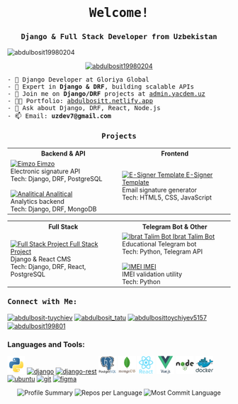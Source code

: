 <h1 align="center"><pre>Welcome!</pre></h1>
<h3 align="center"><pre>Django & Full Stack Developer from Uzbekistan</pre></h3>

<p align="left">
    <img src="https://komarev.com/ghpvc/?username=abdulbosit19980204&label=Profile%20views&color=0e75b6&style=for-the-badge" alt="abdulbosit19980204" />
</p>

<p align="center">
    <a href="https://github.com/abdulbosit19980204"><img src="https://github-profile-trophy.vercel.app/?username=abdulbosit19980204&theme=algolia&row=2&column=5&margin-w=15&margin-h=15" alt="abdulbosit19980204" /></a>
</p>

<pre>
- 🔭 Django Developer at Gloriya Global
- 🌱 Expert in <b>Django & DRF</b>, building scalable APIs
- 👯 Join me on <b>Django/DRF</b> projects at <a href="https://admin.yacdem.uz/">admin.yacdem.uz</a>
- 👨‍💻 Portfolio: <a href="https://abdulbositt.netlify.app/">abdulbositt.netlify.app</a>
- 💬 Ask about Django, DRF, React, Node.js
- 📫 Email: <b>uzdev7@gmail.com</b>
</pre>

<h3 align="center"><pre>Projects</pre></h3>
<table>
  <tr>
    <th width="50%">Backend & API</th>
    <th width="50%">Frontend</th>
  </tr>
  <tr>
    <td>
      <a href="https://github.com/abdulbosit19980204/eimzo"><img src="https://img.shields.io/badge/Eimzo-Django%2FDRF-0e75b6?logo=django&style=flat-square" alt="Eimzo" /> Eimzo</a><br>Electronic signature API<br>Tech: Django, DRF, PostgreSQL<br><br>
      <a href="https://github.com/abdulbosit19980204/analitical"><img src="https://img.shields.io/badge/Analitical-Django%2FDRF-0e75b6?logo=django&style=flat-square" alt="Analitical" /> Analitical</a><br>Analytics backend<br>Tech: Django, DRF, MongoDB
    </td>
    <td>
      <a href="https://github.com/abdulbosit19980204/e-signer-template"><img src="https://img.shields.io/badge/E%20Signer-Frontend-0e75b6?logo=html5&style=flat-square" alt="E-Signer Template" /> E-Signer Template</a><br>Email signature generator<br>Tech: HTML5, CSS, JavaScript
    </td>
  </tr>
</table>
<table>
  <tr>
    <th width="50%">Full Stack</th>
    <th width="50%">Telegram Bot & Other</th>
  </tr>
  <tr>
    <td>
      <a href="https://github.com/abdulbosit19980204/fullstack-placeholder"><img src="https://img.shields.io/badge/Full%20Stack-Django%2FReact-0e75b6?logo=react&style=flat-square" alt="Full Stack Project" /> Full Stack Project</a><br>Django & React CMS<br>Tech: Django, DRF, React, PostgreSQL
    </td>
    <td>
      <a href="https://github.com/abdulbosit19980204/ibrat-talim-bot"><img src="https://img.shields.io/badge/Ibrat%20Talim-Python-0e75b6?logo=python&style=flat-square" alt="Ibrat Talim Bot" /> Ibrat Talim Bot</a><br>Educational Telegram bot<br>Tech: Python, Telegram API<br><br>
      <a href="https://github.com/abdulbosit19980204/imei"><img src="https://img.shields.io/badge/IMEI-Python-0e75b6?logo=python&style=flat-square" alt="IMEI" /> IMEI</a><br>IMEI validation utility<br>Tech: Python
    </td>
  </tr>
</table>

<h3 align="left"><pre>Connect with Me:</pre></h3>
<p align="left">
    <a href="https://linkedin.com/in/abdulbosit-tuychiev" target="_blank"><img align="center" src="https://raw.githubusercontent.com/rahuldkjain/github-profile-readme-generator/master/src/images/icons/Social/linked-in-alt.svg" alt="abdulbosit-tuychiev" height="30" width="40" /></a>
    <a href="https://instagram.com/abdulbosit_tatu" target="_blank"><img align="center" src="https://raw.githubusercontent.com/rahuldkjain/github-profile-readme-generator/master/src/images/icons/Social/instagram.svg" alt="abdulbosit_tatu" height="30" width="40" /></a>
    <a href="https://www.youtube.com/c/abdulbosittoychiyev5157" target="_blank"><img align="center" src="https://raw.githubusercontent.com/rahuldkjain/github-profile-readme-generator/master/src/images/icons/Social/youtube.svg" alt="abdulbosittoychiyev5157" height="30" width="40" /></a>
    <a href="https://www.hackerrank.com/abdulbosit199801" target="_blank"><img align="center" src="https://raw.githubusercontent.com/rahuldkjain/github-profile-readme-generator/master/src/images/icons/Social/hackerrank.svg" alt="abdulbosit199801" height="30" width="40" /></a>
</p>

<h3 align="left">Languages and Tools:</h3>
<p align="left">
    <a href="https://www.python.org" target="_blank" rel="noreferrer"><img src="https://raw.githubusercontent.com/devicons/devicon/master/icons/python/python-original.svg" alt="python" width="40" height="40" /></a>
    <a href="https://www.djangoproject.com/" target="_blank" rel="noreferrer"><img src="https://cdn.worldvectorlogo.com/logos/django.svg" alt="django" width="40" height="40" /></a>
    <a href="https://www.djangoproject.com/" target="_blank" rel="noreferrer"><img src="https://cdn.jsdelivr.net/gh/devicons/devicon@latest/icons/djangorest/djangorest-original.svg" alt="django-rest" width="60" height="60" /></a>
    <a href="https://www.postgresql.org" target="_blank" rel="noreferrer"><img src="https://raw.githubusercontent.com/devicons/devicon/master/icons/postgresql/postgresql-original-wordmark.svg" alt="postgresql" width="40" height="40" /></a>
    <a href="https://www.mongodb.com/" target="_blank" rel="noreferrer"><img src="https://raw.githubusercontent.com/devicons/devicon/master/icons/mongodb/mongodb-original-wordmark.svg" alt="mongodb" width="40" height="40" /></a>
    <a href="https://reactjs.org/" target="_blank" rel="noreferrer"><img src="https://raw.githubusercontent.com/devicons/devicon/master/icons/react/react-original-wordmark.svg" alt="react" width="40" height="40" /></a>
    <a href="https://vuejs.org/" target="_blank" rel="noreferrer"><img src="https://raw.githubusercontent.com/devicons/devicon/master/icons/vuejs/vuejs-original-wordmark.svg" alt="vuejs" width="40" height="40" /></a>
    <a href="https://nodejs.org" target="_blank" rel="noreferrer"><img src="https://raw.githubusercontent.com/devicons/devicon/master/icons/nodejs/nodejs-original-wordmark.svg" alt="nodejs" width="40" height="40" /></a>
    <a href="https://www.docker.com/" target="_blank" rel="noreferrer"><img src="https://raw.githubusercontent.com/devicons/devicon/master/icons/docker/docker-original-wordmark.svg" alt="docker" width="40" height="40" /></a>
    <a href="https://www.linux.org/" target="_blank" rel="noreferrer"><img src="https://cdn.jsdelivr.net/gh/devicons/devicon@latest/icons/ubuntu/ubuntu-original.svg" alt="ubuntu" width="40" height="40" /></a>
    <a href="https://git-scm.com/" target="_blank" rel="noreferrer"><img src="https://www.vectorlogo.zone/logos/git-scm/git-scm-icon.svg" alt="git" width="40" height="40" /></a>
    <a href="https://www.figma.com/" target="_blank" rel="noreferrer"><img src="https://www.vectorlogo.zone/logos/figma/figma-icon.svg" alt="figma" width="40" height="40" /></a>
</p>

<p align="center">
    <img src="https://github-profile-summary-cards.vercel.app/api/cards/profile-details?username=abdulbosit19980204&theme=dracula" alt="Profile Summary" />
    <img src="https://github-profile-summary-cards.vercel.app/api/cards/repos-per-language?username=abdulbosit19980204&theme=dracula" alt="Repos per Language" />
    <img src="https://github-profile-summary-cards.vercel.app/api/cards/most-commit-language?username=abdulbosit19980204&theme=dracula" alt="Most Commit Language" />
</p>
